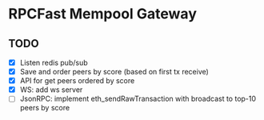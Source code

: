 # RPCFast Mempool Gateway

## TODO
* [x] Listen redis pub/sub
* [x] Save and order peers by score (based on first tx receive)
* [x] API for get peers ordered by score
* [x] WS: add ws server
* [ ] JsonRPC: implement eth_sendRawTransaction with broadcast to top-10 peers by score